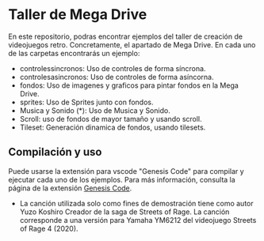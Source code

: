 # Taller de Mega Drive

En este repositorio, podras encontrar ejemplos del taller de creación de videojuegos retro. Concretamente, el apartado de Mega Drive. En cada uno de las carpetas encontrarás un ejemplo:

* controlessincronos: Uso de controles de forma síncrona.
* controlesasincronos: Uso de controles de forma asíncorna.
* fondos: Uso de imagenes y graficos para pintar fondos en la Mega Drive.
* sprites: Uso de Sprites junto con fondos.
* Musica y Sonido (*): Uso de Musica y Sonido.
* Scroll: uso de fondos de mayor tamaño y usando scroll.
* Tileset: Generación dinamica de fondos, usando tilesets.

## Compilación y uso

Puede usarse la extensión para vscode "Genesis Code" para compilar y ejecutar cada uno de los ejemplos. Para más información, consulta la página de la extensión [Genesis Code](https://marketplace.visualstudio.com/items?itemName=zerasul.genesis-code).

* La canción utilizada solo como fines de demostración tiene como autor Yuzo Koshiro Creador de la saga de Streets of Rage. La canción corresponde a una versión para Yamaha YM6212 del videojuego Streets of Rage 4 (2020).
